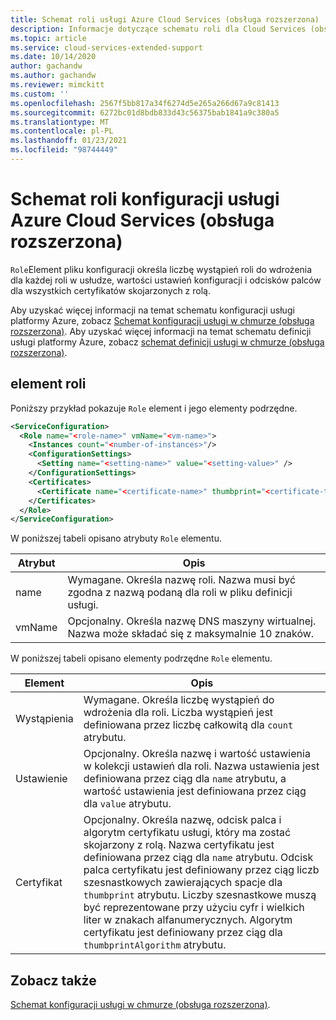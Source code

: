 ```yaml
---
title: Schemat roli usługi Azure Cloud Services (obsługa rozszerzona) | Microsoft Docs
description: Informacje dotyczące schematu roli dla Cloud Services (obsługa rozszerzona)
ms.topic: article
ms.service: cloud-services-extended-support
ms.date: 10/14/2020
author: gachandw
ms.author: gachandw
ms.reviewer: mimckitt
ms.custom: ''
ms.openlocfilehash: 2567f5bb817a34f6274d5e265a266d67a9c81413
ms.sourcegitcommit: 6272bc01d8bdb833d43c56375bab1841a9c380a5
ms.translationtype: MT
ms.contentlocale: pl-PL
ms.lasthandoff: 01/23/2021
ms.locfileid: "98744449"
---
```

# <a name="azure-cloud-services-extended-support-config-role-schema"></a>Schemat roli konfiguracji usługi Azure Cloud Services (obsługa rozszerzona)

`Role`Element pliku konfiguracji określa liczbę wystąpień roli do wdrożenia dla każdej roli w usłudze, wartości ustawień konfiguracji i odcisków palców dla wszystkich certyfikatów skojarzonych z rolą.

Aby uzyskać więcej informacji na temat schematu konfiguracji usługi platformy Azure, zobacz [Schemat konfiguracji usługi w chmurze (obsługa rozszerzona)](schema-cscfg-file.md). Aby uzyskać więcej informacji na temat schematu definicji usługi platformy Azure, zobacz [schemat definicji usługi w chmurze (obsługa rozszerzona)](schema-csdef-file.md).

##  <a name="role-element"></a><a name="Role"></a> element roli
Poniższy przykład pokazuje `Role` element i jego elementy podrzędne.

```xml 
<ServiceConfiguration>
  <Role name="<role-name>" vmName="<vm-name>">
    <Instances count="<number-of-instances>"/>
    <ConfigurationSettings>
      <Setting name="<setting-name>" value="<setting-value>" />
    </ConfigurationSettings>
    <Certificates>
      <Certificate name="<certificate-name>" thumbprint="<certificate-thumbprint>" thumbprintAlgorithm="<algorithm>"/>
    </Certificates>
  </Role>
</ServiceConfiguration>
```

W poniższej tabeli opisano atrybuty `Role` elementu.

| Atrybut | Opis |
| --------- | ----------- |
| name   | Wymagane. Określa nazwę roli. Nazwa musi być zgodna z nazwą podaną dla roli w pliku definicji usługi.|
| vmName | Opcjonalny. Określa nazwę DNS maszyny wirtualnej. Nazwa może składać się z maksymalnie 10 znaków.|

W poniższej tabeli opisano elementy podrzędne `Role` elementu.

| Element | Opis |
| ------- | ----------- |
| Wystąpienia | Wymagane. Określa liczbę wystąpień do wdrożenia dla roli. Liczba wystąpień jest definiowana przez liczbę całkowitą dla `count` atrybutu.|
| Ustawienie   | Opcjonalny. Określa nazwę i wartość ustawienia w kolekcji ustawień dla roli. Nazwa ustawienia jest definiowana przez ciąg dla `name` atrybutu, a wartość ustawienia jest definiowana przez ciąg dla `value` atrybutu.|
| Certyfikat | Opcjonalny. Określa nazwę, odcisk palca i algorytm certyfikatu usługi, który ma zostać skojarzony z rolą. Nazwa certyfikatu jest definiowana przez ciąg dla `name` atrybutu. Odcisk palca certyfikatu jest definiowany przez ciąg liczb szesnastkowych zawierających spacje dla `thumbprint` atrybutu. Liczby szesnastkowe muszą być reprezentowane przy użyciu cyfr i wielkich liter w znakach alfanumerycznych. Algorytm certyfikatu jest definiowany przez ciąg dla `thumbprintAlgorithm` atrybutu.|

## <a name="see-also"></a>Zobacz także
[Schemat konfiguracji usługi w chmurze (obsługa rozszerzona)](schema-cscfg-file.md).